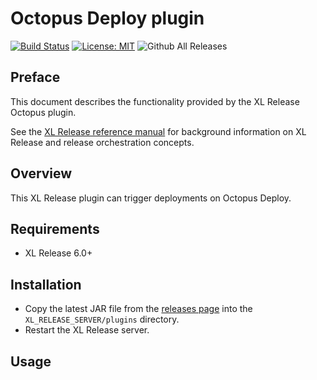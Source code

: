 # Octopus Deploy plugin


[![Build Status][xlr-octopus-deploy-plugin-travis-image]][xlr-octopus-deploy-plugin-travis-url]
[![License: MIT][xlr-octopus-deploy-plugin-license-image]][xlr-octopus-deploy-plugin-license-url]
![Github All Releases][xlr-octopus-deploy-plugin-downloads-image]

[xlr-octopus-deploy-plugin-travis-image]: https://travis-ci.org/xebialabs-community/xlr-octopus-deploy-plugin.svg?branch=master
[xlr-octopus-deploy-plugin-travis-url]: https://travis-ci.org/xebialabs-community/xlr-octopus-deploy-plugin
[xlr-octopus-deploy-plugin-license-image]: https://img.shields.io/badge/License-MIT-yellow.svg
[xlr-octopus-deploy-plugin-license-url]: https://opensource.org/licenses/MIT
[xlr-octopus-deploy-plugin-downloads-image]: https://img.shields.io/github/downloads/xebialabs-community/xlr-octopus-deploy-plugin/total.svg

## Preface

This document describes the functionality provided by the XL Release Octopus plugin.

See the [XL Release reference manual](https://docs.xebialabs.com/xl-release) for background information on XL Release and release orchestration concepts.  

## Overview

This XL Release plugin can trigger deployments on Octopus Deploy.

## Requirements

* XL Release 6.0+

## Installation

* Copy the latest JAR file from the [releases page](https://github.com/xebialabs-community/xld-octopus-deploy-plugin/releases) into the `XL_RELEASE_SERVER/plugins` directory.
* Restart the XL Release server.

## Usage
